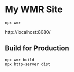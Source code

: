 # My WMR Site

```
npx wmr
```

http://localhost:8080/

## Build for Production

```
npx wmr build
npx http-server dist
```
